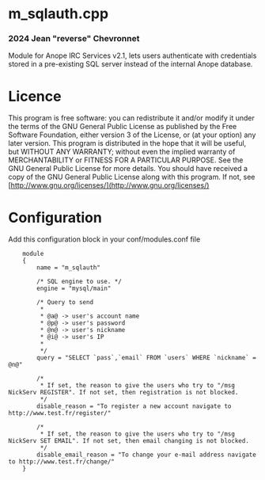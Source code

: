 # m_sqlauth.cpp #
### 2024 Jean "reverse" Chevronnet ###
Module for Anope IRC Services v2.1, lets users authenticate with
credentials stored in a pre-existing SQL server instead of the internal
Anope database.

# Licence #
This program is free software: you can redistribute it and/or modify
it under the terms of the GNU General Public License as published by
the Free Software Foundation, either version 3 of the License, or
(at your option) any later version.
This program is distributed in the hope that it will be useful,
but WITHOUT ANY WARRANTY; without even the implied warranty of
MERCHANTABILITY or FITNESS FOR A PARTICULAR PURPOSE.  See the
GNU General Public License for more details.
You should have received a copy of the GNU General Public License
along with this program.  If not, see [http://www.gnu.org/licenses/](http://www.gnu.org/licenses/)

# Configuration #
Add this configuration block in your conf/modules.conf file
```
    module
    {
        name = "m_sqlauth"

        /* SQL engine to use. */
        engine = "mysql/main"

        /* Query to send
         *
         * @a@ -> user's account name
         * @p@ -> user's password 
         * @n@ -> user's nickname
         * @i@ -> user's IP
         *
         */
        query = "SELECT `pass`,`email` FROM `users` WHERE `nickname` = @n@"

        /*
         * If set, the reason to give the users who try to "/msg NickServ REGISTER". If not set, then registration is not blocked. 
         */
        disable_reason = "To register a new account navigate to http://www.test.fr/register/"

        /*
         * If set, the reason to give the users who try to "/msg NickServ SET EMAIL". If not set, then email changing is not blocked.
         */
        disable_email_reason = "To change your e-mail address navigate to http://www.test.fr/change/"
    }